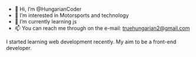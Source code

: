 - 👋 Hi, I’m @HungarianCoder
- 👀 I’m interested in Motorsports and technology
- 🌱 I’m currently learning js
- 📫 You can reach me through on the e-mail: truehungarian2@gmail.com

I started learning web development recently. My aim to be a front-end developer.
<!---
Hungariancoder/Hungariancoder is a ✨ special ✨ repository because its `README.md` (this file) appears on your GitHub profile.
You can click the Preview link to take a look at your changes.
--->
